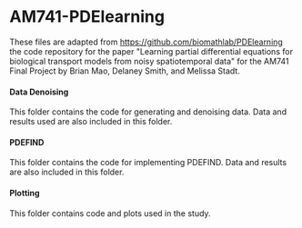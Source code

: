 # AM741-PDElearning
These files are adapted from https://github.com/biomathlab/PDElearning the code repository for the paper "Learning partial differential equations for biological transport models from noisy spatiotemporal data" for the AM741 Final Project by Brian Mao, Delaney Smith, and Melissa Stadt.


#### Data Denoising 
This folder contains the code for generating and denoising data. Data and results used are also included in this folder.

#### PDEFIND
This folder contains the code for implementing PDEFIND. Data and results are also included in this folder.


#### Plotting 
This folder contains code and plots used in the study.
